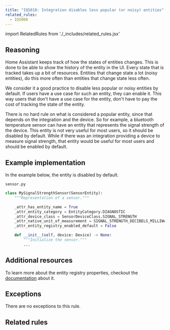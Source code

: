 ```yaml
---
title: "IQS018: Integration disables less popular (or noisy) entities"
related_rules:
  - IQS008
---
```

import RelatedRules from './_includes/related_rules.jsx'

## Reasoning

Home Assistant keeps track of how the states of entities changes.
This is done to be able to show the history of the entity in the UI.
Every state that is tracked takes up a bit of resources.
Entities that change state a lot (noisy entities), do this more often than entities that change state less often.

We consider it a good practice to disable less popular or noisy entities by default.
If users have a use case for such an entity, they can enable it.
This way users that don't have a use case for the entity, don't have to pay the cost of tracking the state of the entity.

There is no hard rule on what is considered a popular entity, since that depends on the integration and the device.
So for example, a bluetooth temperature sensor can have an entity that represents the signal strength of the device.
This entity is not very useful for most users, so it should be disabled by default.
While if there was an integration providing a device to measure signal strength, that entity would be useful for most users and should be enabled by default.

## Example implementation

In the example below, the entity is disabled by default.

`sensor.py`
```python
class MySignalStrengthSensor(SensorEntity):
    """Representation of a sensor."""

    _attr_has_entity_name = True
    _attr_entity_category = EntityCategory.DIAGNOSTIC
    _attr_device_class = SensorDeviceClass.SIGNAL_STRENGTH
    _attr_native_unit_of_measurement = SIGNAL_STRENGTH_DECIBELS_MILLIWATT
    _attr_entity_registry_enabled_default = False

    def __init__(self, device: Device) -> None:
        """Initialize the sensor."""
        ...
```

## Additional resources

To learn more about the entity registry properties, checkout the [documentation](../../entity#registry-properties) about it.

## Exceptions

There are no exceptions to this rule.

## Related rules

<RelatedRules relatedRules={frontMatter.related_rules}></RelatedRules>